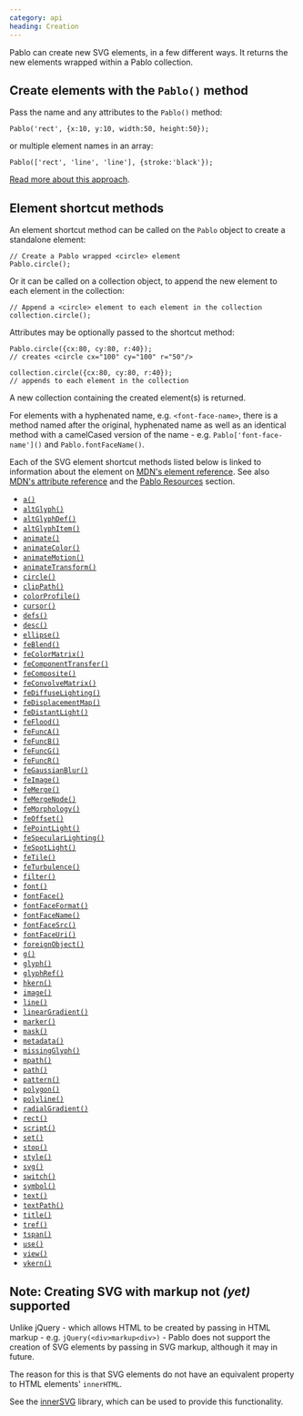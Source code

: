 ```yaml
--- 
category: api
heading: Creation
---
```


Pablo can create new SVG elements, in a few different ways. It returns the new elements wrapped within a Pablo collection.


## Create elements with the `Pablo()` method

Pass the name and any attributes to the `Pablo()` method:

	Pablo('rect', {x:10, y:10, width:50, height:50});

or multiple element names in an array:

	Pablo(['rect', 'line', 'line'], {stroke:'black'});

[Read more about this approach](/api/pablo/#pablo-05).


## Element shortcut methods

An element shortcut method can be called on the `Pablo` object to create a standalone element:

	// Create a Pablo wrapped <circle> element
	Pablo.circle();

Or it can be called on a collection object, to append the new element to each element in the collection:

	// Append a <circle> element to each element in the collection
	collection.circle();


Attributes may be optionally passed to the shortcut method:

	Pablo.circle({cx:80, cy:80, r:40});
	// creates <circle cx="100" cy="100" r="50"/>

	collection.circle({cx:80, cy:80, r:40});
	// appends to each element in the collection

A new collection containing the created element(s) is returned.

For elements with a hyphenated name, e.g. `<font-face-name>`, there is a method named after the original, hyphenated name as well as an identical method with a camelCased version of the name - e.g. `Pablo['font-face-name']()` and `Pablo.fontFaceName()`.

Each of the SVG element shortcut methods listed below is linked to information about the element on [MDN's element reference][mdn-svg-el]. See also [MDN's attribute reference][mdn-svg-attr] and the [Pablo Resources][resources] section.

* [`a()`][a]
* [`altGlyph()`][altGlyph]
* [`altGlyphDef()`][altGlyphDef]
* [`altGlyphItem()`][altGlyphItem]
* [`animate()`][animate]
* [`animateColor()`][animateColor]
* [`animateMotion()`][animateMotion]
* [`animateTransform()`][animateTransform]
* [`circle()`][circle]
* [`clipPath()`][clipPath]
* [`colorProfile()`][color-profile]
* [`cursor()`][cursor]
* [`defs()`][defs]
* [`desc()`][desc]
* [`ellipse()`][ellipse]
* [`feBlend()`][feBlend]
* [`feColorMatrix()`][feColorMatrix]
* [`feComponentTransfer()`][feComponentTransfer]
* [`feComposite()`][feComposite]
* [`feConvolveMatrix()`][feConvolveMatrix]
* [`feDiffuseLighting()`][feDiffuseLighting]
* [`feDisplacementMap()`][feDisplacementMap]
* [`feDistantLight()`][feDistantLight]
* [`feFlood()`][feFlood]
* [`feFuncA()`][feFuncA]
* [`feFuncB()`][feFuncB]
* [`feFuncG()`][feFuncG]
* [`feFuncR()`][feFuncR]
* [`feGaussianBlur()`][feGaussianBlur]
* [`feImage()`][feImage]
* [`feMerge()`][feMerge]
* [`feMergeNode()`][feMergeNode]
* [`feMorphology()`][feMorphology]
* [`feOffset()`][feOffset]
* [`fePointLight()`][fePointLight]
* [`feSpecularLighting()`][feSpecularLighting]
* [`feSpotLight()`][feSpotLight]
* [`feTile()`][feTile]
* [`feTurbulence()`][feTurbulence]
* [`filter()`][filter]
* [`font()`][font]
* [`fontFace()`][font-face]
* [`fontFaceFormat()`][font-face-format]
* [`fontFaceName()`][font-face-name]
* [`fontFaceSrc()`][font-face-src]
* [`fontFaceUri()`][font-face-uri]
* [`foreignObject()`][foreignObject]
* [`g()`][g]
* [`glyph()`][glyph]
* [`glyphRef()`][glyphRef]
* [`hkern()`][hkern]
* [`image()`][image]
* [`line()`][line]
* [`linearGradient()`][linearGradient]
* [`marker()`][marker]
* [`mask()`][mask]
* [`metadata()`][metadata]
* [`missingGlyph()`][missing-glyph]
* [`mpath()`][mpath]
* [`path()`][path]
* [`pattern()`][pattern]
* [`polygon()`][polygon]
* [`polyline()`][polyline]
* [`radialGradient()`][radialGradient]
* [`rect()`][rect]
* [`script()`][script]
* [`set()`][set]
* [`stop()`][stop]
* [`style()`][style]
* [`svg()`][svg]
* [`switch()`][switch]
* [`symbol()`][symbol]
* [`text()`][text]
* [`textPath()`][textPath]
* [`title()`][title]
* [`tref()`][tref]
* [`tspan()`][tspan]
* [`use()`][use]
* [`view()`][view]
* [`vkern()`][vkern]


## Note: Creating SVG with markup not _(yet)_ supported

Unlike jQuery - which allows HTML to be created by passing in HTML markup - 
e.g. `jQuery(<div>markup<div>)` - Pablo does not support the 
creation of SVG elements by passing in SVG markup, although it may in future.

The reason for this is that SVG elements do not have an equivalent property to HTML
elements' `innerHTML`.

See the [innerSVG](http://code.google.com/p/innersvg/) library, which can be used to provide this functionality.


[resources]: http://pablojs.com/resources/#resources
[mdn-svg-el]: https://developer.mozilla.org/en/SVG/Element
[mdn-svg-attr]: https://developer.mozilla.org/en/SVG/Attribute

[a]: https://developer.mozilla.org/en-US/docs/SVG/Element/a
[altGlyph]: https://developer.mozilla.org/en-US/docs/SVG/Element/altGlyph
[altGlyphDef]: https://developer.mozilla.org/en-US/docs/SVG/Element/altGlyphDef
[altGlyphItem]: https://developer.mozilla.org/en-US/docs/SVG/Element/altGlyphItem
[animate]: https://developer.mozilla.org/en-US/docs/SVG/Element/animate
[animateColor]: https://developer.mozilla.org/en-US/docs/SVG/Element/animateColor
[animateMotion]: https://developer.mozilla.org/en-US/docs/SVG/Element/animateMotion
[animateTransform]: https://developer.mozilla.org/en-US/docs/SVG/Element/animateTransform
[circle]: https://developer.mozilla.org/en-US/docs/SVG/Element/circle
[clipPath]: https://developer.mozilla.org/en-US/docs/SVG/Element/clipPath
[color-profile]: https://developer.mozilla.org/en-US/docs/SVG/Element/color-profile
[cursor]: https://developer.mozilla.org/en-US/docs/SVG/Element/cursor
[defs]: https://developer.mozilla.org/en-US/docs/SVG/Element/defs
[desc]: https://developer.mozilla.org/en-US/docs/SVG/Element/desc
[ellipse]: https://developer.mozilla.org/en-US/docs/SVG/Element/ellipse
[feBlend]: https://developer.mozilla.org/en-US/docs/SVG/Element/feBlend
[feColorMatrix]: https://developer.mozilla.org/en-US/docs/SVG/Element/feColorMatrix
[feComponentTransfer]: https://developer.mozilla.org/en-US/docs/SVG/Element/feComponentTransfer
[feComposite]: https://developer.mozilla.org/en-US/docs/SVG/Element/feComposite
[feConvolveMatrix]: https://developer.mozilla.org/en-US/docs/SVG/Element/feConvolveMatrix
[feDiffuseLighting]: https://developer.mozilla.org/en-US/docs/SVG/Element/feDiffuseLighting
[feDisplacementMap]: https://developer.mozilla.org/en-US/docs/SVG/Element/feDisplacementMap
[feDistantLight]: https://developer.mozilla.org/en-US/docs/SVG/Element/feDistantLight
[feFlood]: https://developer.mozilla.org/en-US/docs/SVG/Element/feFlood
[feFuncA]: https://developer.mozilla.org/en-US/docs/SVG/Element/feFuncA
[feFuncB]: https://developer.mozilla.org/en-US/docs/SVG/Element/feFuncB
[feFuncG]: https://developer.mozilla.org/en-US/docs/SVG/Element/feFuncG
[feFuncR]: https://developer.mozilla.org/en-US/docs/SVG/Element/feFuncR
[feGaussianBlur]: https://developer.mozilla.org/en-US/docs/SVG/Element/feGaussianBlur
[feImage]: https://developer.mozilla.org/en-US/docs/SVG/Element/feImage
[feMerge]: https://developer.mozilla.org/en-US/docs/SVG/Element/feMerge
[feMergeNode]: https://developer.mozilla.org/en-US/docs/SVG/Element/feMergeNode
[feMorphology]: https://developer.mozilla.org/en-US/docs/SVG/Element/feMorphology
[feOffset]: https://developer.mozilla.org/en-US/docs/SVG/Element/feOffset
[fePointLight]: https://developer.mozilla.org/en-US/docs/SVG/Element/fePointLight
[feSpecularLighting]: https://developer.mozilla.org/en-US/docs/SVG/Element/feSpecularLighting
[feSpotLight]: https://developer.mozilla.org/en-US/docs/SVG/Element/feSpotLight
[feTile]: https://developer.mozilla.org/en-US/docs/SVG/Element/feTile
[feTurbulence]: https://developer.mozilla.org/en-US/docs/SVG/Element/feTurbulence
[filter]: https://developer.mozilla.org/en-US/docs/SVG/Element/filter
[font]: https://developer.mozilla.org/en-US/docs/SVG/Element/font
[font-face]: https://developer.mozilla.org/en-US/docs/SVG/Element/font-face
[font-face-format]: https://developer.mozilla.org/en-US/docs/SVG/Element/font-face-format
[font-face-name]: https://developer.mozilla.org/en-US/docs/SVG/Element/font-face-name
[font-face-src]: https://developer.mozilla.org/en-US/docs/SVG/Element/font-face-src
[font-face-uri]: https://developer.mozilla.org/en-US/docs/SVG/Element/font-face-uri
[foreignObject]: https://developer.mozilla.org/en-US/docs/SVG/Element/foreignObject
[g]: https://developer.mozilla.org/en-US/docs/SVG/Element/g
[glyph]: https://developer.mozilla.org/en-US/docs/SVG/Element/glyph
[glyphRef]: https://developer.mozilla.org/en-US/docs/SVG/Element/glyphRef
[hkern]: https://developer.mozilla.org/en-US/docs/SVG/Element/hkern
[image]: https://developer.mozilla.org/en-US/docs/SVG/Element/image
[line]: https://developer.mozilla.org/en-US/docs/SVG/Element/line
[linearGradient]: https://developer.mozilla.org/en-US/docs/SVG/Element/linearGradient
[marker]: https://developer.mozilla.org/en-US/docs/SVG/Element/marker
[mask]: https://developer.mozilla.org/en-US/docs/SVG/Element/mask
[metadata]: https://developer.mozilla.org/en-US/docs/SVG/Element/metadata
[missing-glyph]: https://developer.mozilla.org/en-US/docs/SVG/Element/missing-glyph
[mpath]: https://developer.mozilla.org/en-US/docs/SVG/Element/mpath
[path]: https://developer.mozilla.org/en-US/docs/SVG/Element/path
[pattern]: https://developer.mozilla.org/en-US/docs/SVG/Element/pattern
[polygon]: https://developer.mozilla.org/en-US/docs/SVG/Element/polygon
[polyline]: https://developer.mozilla.org/en-US/docs/SVG/Element/polyline
[radialGradient]: https://developer.mozilla.org/en-US/docs/SVG/Element/radialGradient
[rect]: https://developer.mozilla.org/en-US/docs/SVG/Element/rect
[script]: https://developer.mozilla.org/en-US/docs/SVG/Element/script
[set]: https://developer.mozilla.org/en-US/docs/SVG/Element/set
[stop]: https://developer.mozilla.org/en-US/docs/SVG/Element/stop
[style]: https://developer.mozilla.org/en-US/docs/SVG/Element/style
[svg]: https://developer.mozilla.org/en-US/docs/SVG/Element/svg
[switch]: https://developer.mozilla.org/en-US/docs/SVG/Element/switch
[symbol]: https://developer.mozilla.org/en-US/docs/SVG/Element/symbol
[text]: https://developer.mozilla.org/en-US/docs/SVG/Element/text
[textPath]: https://developer.mozilla.org/en-US/docs/SVG/Element/textPath
[title]: https://developer.mozilla.org/en-US/docs/SVG/Element/title
[tref]: https://developer.mozilla.org/en-US/docs/SVG/Element/tref
[tspan]: https://developer.mozilla.org/en-US/docs/SVG/Element/tspan
[use]: https://developer.mozilla.org/en-US/docs/SVG/Element/use
[view]: https://developer.mozilla.org/en-US/docs/SVG/Element/view
[vkern]: https://developer.mozilla.org/en-US/docs/SVG/Element/vkern
